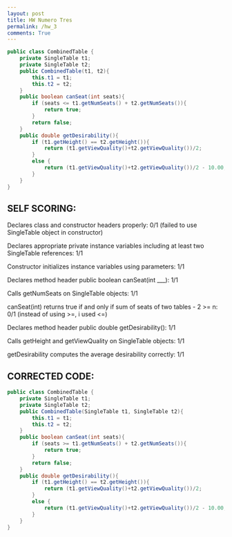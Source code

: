 ```yaml
---
layout: post
title: HW Numero Tres
permalink: /hw_3
comments: True
---
```


```java
public class CombinedTable {
    private SingleTable t1;
    private SingleTable t2;
    public CombinedTable(t1, t2){
        this.t1 = t1;
        this.t2 = t2;
    }
    public boolean canSeat(int seats){
        if (seats <= t1.getNumSeats() + t2.getNumSeats()){
            return true;
        }
        return false;
    }
    public double getDesirability(){
        if (t1.getHeight() == t2.getHeight()){
            return (t1.getViewQuality()+t2.getViewQuality())/2;
        }
        else {
            return (t1.getViewQuality()+t2.getViewQuality())/2 - 10.00;
        }
    }
}
```

## SELF SCORING:
Declares class and constructor headers properly: 0/1 (failed to use SingleTable object in constructor)

Declares appropriate private instance variables including at least two SingleTable references: 1/1

Constructor initializes instance variables using parameters: 1/1

Declares method header public boolean canSeat(int ___): 1/1

Calls getNumSeats on SingleTable objects: 1/1

canSeat(int) returns true if and only if sum of seats of two tables - 2 >= n: 0/1 (instead of using >=, i used <=)

Declares method header public double getDesirability(): 1/1

Calls getHeight and getViewQuality on SingleTable objects: 1/1

getDesirability computes the average desirability correctly: 1/1

## CORRECTED CODE:


```java
public class CombinedTable {
    private SingleTable t1;
    private SingleTable t2;
    public CombinedTable(SingleTable t1, SingleTable t2){
        this.t1 = t1;
        this.t2 = t2;
    }
    public boolean canSeat(int seats){
        if (seats >= t1.getNumSeats() + t2.getNumSeats()){
            return true;
        }
        return false;
    }
    public double getDesirability(){
        if (t1.getHeight() == t2.getHeight()){
            return (t1.getViewQuality()+t2.getViewQuality())/2;
        }
        else {
            return (t1.getViewQuality()+t2.getViewQuality())/2 - 10.00;
        }
    }
}
```
